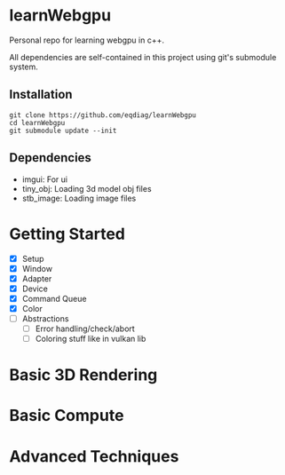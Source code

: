 # learnWebgpu

Personal repo for learning webgpu in c++.

All dependencies are self-contained in this project using git's submodule system.

## Installation

```
git clone https://github.com/eqdiag/learnWebgpu
cd learnWebgpu
git submodule update --init
```

## Dependencies
- imgui: For ui
- tiny_obj: Loading 3d model obj files
- stb_image: Loading image files


# Getting Started
- [x] Setup
- [x] Window
- [x] Adapter
- [x] Device
- [x] Command Queue
- [x] Color
- [ ] Abstractions
	- [ ] Error handling/check/abort
	- [ ] Coloring stuff like in vulkan lib

# Basic 3D Rendering

# Basic Compute

# Advanced Techniques
